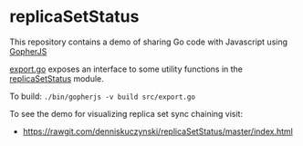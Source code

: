 # replicaSetStatus

This repository contains a demo of sharing Go code with Javascript using [GopherJS](https://github.com/gopherjs/gopherjs)

[export.go](./src/export.go) exposes an interface to some utility functions in the [replicaSetStatus](./src/replicaSetStatus) module.

To build: `./bin/gopherjs -v build src/export.go`

To see the demo for visualizing replica set sync chaining visit:
* https://rawgit.com/denniskuczynski/replicaSetStatus/master/index.html
